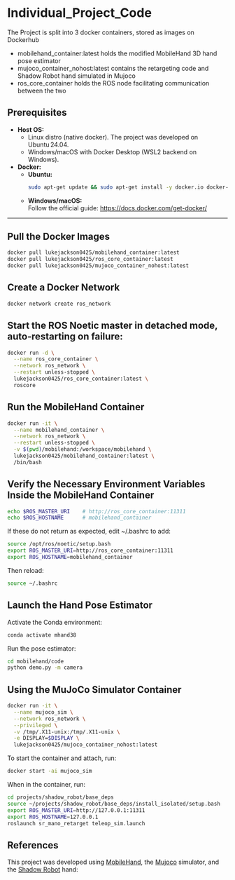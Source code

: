 # Individual_Project_Code

The Project is split into 3 docker containers, stored as images on Dockerhub
- mobilehand_container:latest holds the modified MobileHand 3D hand pose estimator
- mujoco_container_nohost:latest contains the retargeting code and Shadow Robot hand simulated in Mujoco
- ros_core_container holds the ROS node facilitating communication between the two

## Prerequisites
- **Host OS:**
  - Linux distro (native docker). The project was developed on Ubuntu 24.04.  
  - Windows/macOS with Docker Desktop (WSL2 backend on Windows).  
- **Docker:**  
  - **Ubuntu:**  
    ```bash
    sudo apt-get update && sudo apt-get install -y docker.io docker-compose
    ```  
  - **Windows/macOS:**  
    Follow the official guide: https://docs.docker.com/get-docker/
---

## Pull the Docker Images

```bash
docker pull lukejackson0425/mobilehand_container:latest
docker pull lukejackson0425/ros_core_container:latest
docker pull lukejackson0425/mujoco_container_nohost:latest
```
## Create a Docker Network

```bash
docker network create ros_network
```

## Start the ROS Noetic master in detached mode, auto‑restarting on failure:

```bash
docker run -d \
  --name ros_core_container \
  --network ros_network \
  --restart unless-stopped \
  lukejackson0425/ros_core_container:latest \
  roscore
```

## Run the MobileHand Container

```bash
docker run -it \
  --name mobilehand_container \
  --network ros_network \
  --restart unless-stopped \
  -v $(pwd)/mobilehand:/workspace/mobilehand \
  lukejackson0425/mobilehand_container:latest \
  /bin/bash
```

## Verify the Necessary Environment Variables Inside the MobileHand Container
```bash
echo $ROS_MASTER_URI    # http://ros_core_container:11311
echo $ROS_HOSTNAME      # mobilehand_container
```

If these do not return as expected, edit ~/.bashrc to add:
```bash
source /opt/ros/noetic/setup.bash
export ROS_MASTER_URI=http://ros_core_container:11311
export ROS_HOSTNAME=mobilehand_container
```

Then reload:
```bash
source ~/.bashrc
```

## Launch the Hand Pose Estimator
Activate the Conda environment:
```bash
conda activate mhand38
```

Run the pose estimator:
```bash
cd mobilehand/code
python demo.py -m camera
```

## Using the MuJoCo Simulator Container

```bash
docker run -it \
  --name mujoco_sim \
  --network ros_network \
  --privileged \
  -v /tmp/.X11-unix:/tmp/.X11-unix \
  -e DISPLAY=$DISPLAY \
  lukejackson0425/mujoco_container_nohost:latest
```

To start the container and attach, run:
```bash
docker start -ai mujoco_sim
```

When in the container, run:
```bash
cd projects/shadow_robot/base_deps
source ~/projects/shadow_robot/base_deps/install_isolated/setup.bash
export ROS_MASTER_URI=http://127.0.0.1:11311
export ROS_HOSTNAME=127.0.0.1
roslaunch sr_mano_retarget teleop_sim.launch
```


## References

This project was developed using [MobileHand][mobilehand], the [Mujoco] simulator, and the [Shadow Robot] hand:


[mobilehand]: https://github.com/gmntu/mobilehand
[MuJoCo]: https://mujoco.org/
[Shadow Robot]: https://shadowrobot.com/ 


  
